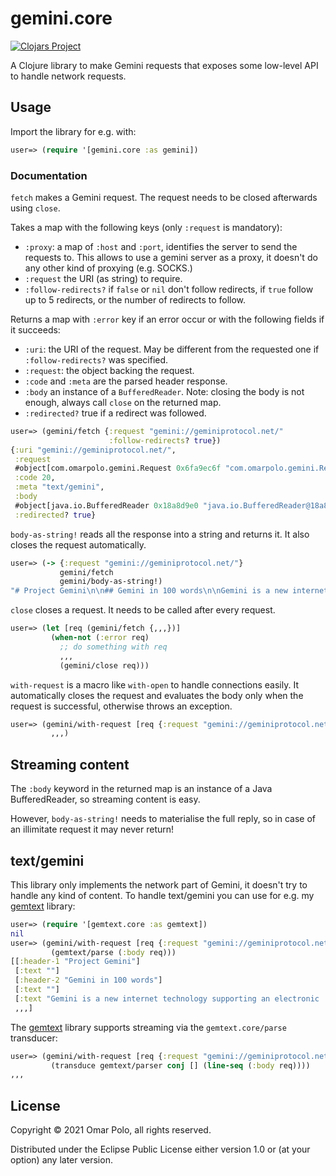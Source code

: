 # gemini.core

[![Clojars Project](https://img.shields.io/clojars/v/com.omarpolo/gemini.svg)](https://clojars.org/com.omarpolo/gemini)

A Clojure library to make Gemini requests that exposes some low-level
API to handle network requests.


## Usage

Import the library for e.g. with:

```clojure
user=> (require '[gemini.core :as gemini])
```

### Documentation

`fetch` makes a Gemini request.  The request needs to be closed
afterwards using `close`.

Takes a map with the following keys (only `:request` is mandatory):

 - `:proxy`: a map of `:host` and `:port`, identifies the server to
   send the requests to.  This allows to use a gemini server as a
   proxy, it doesn't do any other kind of proxying (e.g. SOCKS.)
 - `:request` the URI (as string) to require.
 - `:follow-redirects?` if `false` or `nil` don't follow redirects, if
   `true` follow up to 5 redirects, or the number of redirects to
   follow.

Returns a map with `:error` key if an error occur or with the
following fields if it succeeds:

 - `:uri`: the URI of the request.  May be different from the
   requested one if `:follow-redirects?` was specified.
 - `:request`: the object backing the request.
 - `:code` and `:meta` are the parsed header response.
 - `:body` an instance of a `BufferedReader`.  Note: closing the body
   is not enough, always call `close` on the returned map.
 - `:redirected?` true if a redirect was followed.

```clojure
user=> (gemini/fetch {:request "gemini://geminiprotocol.net/"
                      :follow-redirects? true})
{:uri "gemini://geminiprotocol.net/",
 :request
 #object[com.omarpolo.gemini.Request 0x6fa9ec6f "com.omarpolo.gemini.Request@6fa9ec6f"],
 :code 20,
 :meta "text/gemini",
 :body
 #object[java.io.BufferedReader 0x18a8d9e0 "java.io.BufferedReader@18a8d9e0"],
 :redirected? true}
```

`body-as-string!` reads all the response into a string and returns it.
It also closes the request automatically.

```clojure
user=> (-> {:request "gemini://geminiprotocol.net/"}
           gemini/fetch
           gemini/body-as-string!)
"# Project Gemini\n\n## Gemini in 100 words\n\nGemini is a new internet..."
```

`close` closes a request.  It needs to be called after every request.

```clojure
user=> (let [req (gemini/fetch {,,,})]
         (when-not (:error req)
           ;; do something with req
           ,,,
           (gemini/close req)))
```

`with-request` is a macro like `with-open` to handle connections easily.
It automatically closes the request and evaluates the body only when the
request is successful, otherwise throws an exception.

```clojure
user=> (gemini/with-request [req {:request "gemini://geminiprotocol.net/"}]
         ,,,)
```


## Streaming content

The `:body` keyword in the returned map is an instance of a Java
BufferedReader, so streaming content is easy.

However, `body-as-string!` needs to materialise the full reply, so in
case of an illimitate request it may never return!


## text/gemini

This library only implements the network part of Gemini, it doesn't
try to handle any kind of content.  To handle text/gemini you can use
for e.g. my [gemtext][gemtext] library:

```clojure
user=> (require '[gemtext.core :as gemtext])
nil
user=> (gemini/with-request [req {:request "gemini://geminiprotocol.net/"}]
         (gemtext/parse (:body req)))
[[:header-1 "Project Gemini"]
 [:text ""]
 [:header-2 "Gemini in 100 words"]
 [:text ""]
 [:text "Gemini is a new internet technology supporting an electronic ..."]
 ,,,]
```

The [gemtext][gemtext] library supports streaming via the
`gemtext.core/parse` transducer:

```clojure
user=> (gemini/with-request [req {:request "gemini://geminiprotocol.net/"}]
         (transduce gemtext/parser conj [] (line-seq (:body req))))
,,,
```


[gemtext]: https://github.com/omar-polo/gemtext


## License

Copyright © 2021 Omar Polo, all rights reserved.

Distributed under the Eclipse Public License either version 1.0 or (at
your option) any later version.
